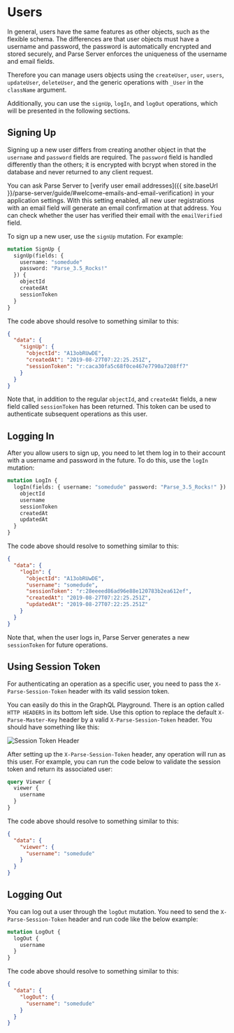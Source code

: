 # Users

In general, users have the same features as other objects, such as the flexible schema. The differences are that user objects must have a username and password, the password is automatically encrypted and stored securely, and Parse Server enforces the uniqueness of the username and email fields.

Therefore you can manage users objects using the `createUser`, `user`, `users`, `updateUser`, `deleteUser`, and the generic operations with `_User` in the `className` argument.

Additionally, you can use the `signUp`, `logIn`, and `logOut` operations, which will be presented in the following sections.

## Signing Up

Signing up a new user differs from creating another object in that the `username` and `password` fields are required. The `password` field is handled differently than the others; it is encrypted with bcrypt when stored in the database and never returned to any client request.

You can ask Parse Server to [verify user email addresses]({{ site.baseUrl }}/parse-server/guide/#welcome-emails-and-email-verification) in your application settings. With this setting enabled, all new user registrations with an email field will generate an email confirmation at that address. You can check whether the user has verified their email with the `emailVerified` field.

To sign up a new user, use the `signUp` mutation. For example:

```graphql
mutation SignUp {
  signUp(fields: {
    username: "somedude"
    password: "Parse_3.5_Rocks!"
  }) {
    objectId
    createdAt
    sessionToken
  }
}
```

The code above should resolve to something similar to this:

```json
{
  "data": {
    "signUp": {
      "objectId": "A13obRUwDE",
      "createdAt": "2019-08-27T07:22:25.251Z",
      "sessionToken": "r:caca30fa5c68f0ce467e7790a7208ff7"
    }
  }
}
```

Note that, in addition to the regular `objectId`, and `createdAt` fields, a new field called `sessionToken` has been returned. This token can be used to authenticate subsequent operations as this user.

## Logging In

After you allow users to sign up, you need to let them log in to their account with a username and password in the future. To do this, use the `logIn` mutation:

```graphql
mutation LogIn {
  logIn(fields: { username: "somedude" password: "Parse_3.5_Rocks!" }) {
    objectId
    username
    sessionToken
    createdAt
    updatedAt
  }
}
```

The code above should resolve to something similar to this:

```json
{
  "data": {
    "logIn": {
      "objectId": "A13obRUwDE",
      "username": "somedude",
      "sessionToken": "r:28eeeed86ad96e88e120783b2ea612ef",
      "createdAt": "2019-08-27T07:22:25.251Z",
      "updatedAt": "2019-08-27T07:22:25.251Z"
    }
  }
}
```

Note that, when the user logs in, Parse Server generates a new `sessionToken` for future operations.

## Using Session Token

For authenticating an operation as a specific user, you need to pass the `X-Parse-Session-Token` header with its valid session token.

You can easily do this in the GraphQL Playground. There is an option called `HTTP HEADERS` in its bottom left side. Use this option to replace the default `X-Parse-Master-Key` header by a valid `X-Parse-Session-Token` header. You should have something like this:

<img alt="Session Token Header" data-echo="{{ '/assets/images/graphql/session-token.png' | prepend: site.baseurl }}"/>

After setting up the `X-Parse-Session-Token` header, any operation will run as this user. For example, you can run the code below to validate the session token and return its associated user:

```graphql
query Viewer {
  viewer {
    username
  }
}
```

The code above should resolve to something similar to this:

```json
{
  "data": {
    "viewer": {
      "username": "somedude"
    }
  }
}
```

## Logging Out

You can log out a user through the `logOut` mutation. You need to send the `X-Parse-Session-Token` header and run code like the below example:

```graphql
mutation LogOut {
  logOut {
    username
  }
}
```

The code above should resolve to something similar to this:

```json
{
  "data": {
    "logOut": {
      "username": "somedude"
    }
  }
}
```
